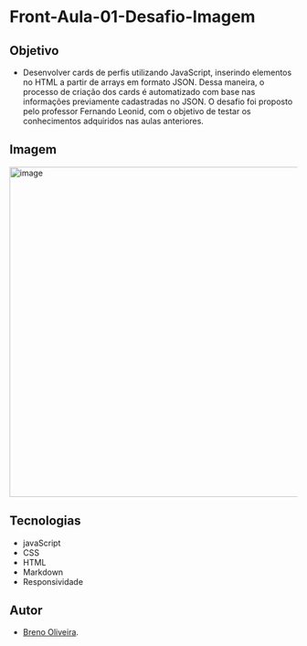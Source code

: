 # Front-Aula-01-Desafio-Imagem
## Objetivo
- Desenvolver cards de perfis utilizando JavaScript, inserindo elementos no HTML a partir de arrays em formato JSON. Dessa maneira, o processo de criação dos cards é automatizado com base nas informações previamente cadastradas no JSON.
  O desafio foi proposto pelo professor Fernando Leonid, com o objetivo de testar os conhecimentos adquiridos nas aulas anteriores.

## Imagem
<img width="1622" height="578" alt="image" src="https://github.com/user-attachments/assets/30ab0acc-453a-4d42-bb8c-92d27f761e9b" />

## Tecnologias
- javaScript
- CSS
- HTML
- Markdown
- Responsividade

## Autor
- [Breno Oliveira](https://www.linkedin.com/in/breno-oliveira-assis-reis-203010351/).
